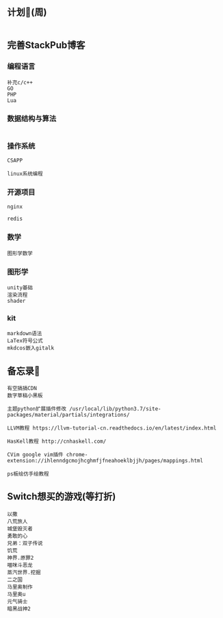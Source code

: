 ## 计划📖(周)
```

```
## 完善StackPub博客

### 编程语言
```
补充c/c++
GO
PHP
Lua
```

### 数据结构与算法
```

```
### 操作系统
```
CSAPP

linux系统编程
```

### 开源项目
```
nginx

redis
```
### 数学
```
图形学数学
```

### 图形学
```
unity基础
渲染流程
shader
```

### kit
```
markdown语法
LaTex符号公式
mkdcos嵌入gitalk
```

## 备忘录📕
``` 
有空搞搞CDN
数字草稿小黑板

主题python扩展插件修改 /usr/local/lib/python3.7/site-packages/material/partials/integrations/

LLVM教程 https://llvm-tutorial-cn.readthedocs.io/en/latest/index.html

HasKell教程 http://cnhaskell.com/

CVim google vim插件 chrome-extension://ihlenndgcmojhcghmfjfneahoeklbjjh/pages/mappings.html

ps板绘仿手绘教程
```

## Switch想买的游戏(等打折)
```
以撒
八荒旅人
城堡毁灭者
勇敢的心
兄弟：双子传说
饥荒
神界.原罪2
喵咪斗恶龙
蒸汽世界.挖掘
二之国
马里奥制作
马里奥u
元气骑士
暗黑战神2
```
